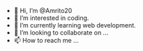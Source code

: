 - 👋 Hi, I’m @Amrito20
- 👀 I’m interested in coding.
- 🌱 I’m currently learning web development.
- 💞️ I’m looking to collaborate on ...
- 📫 How to reach me ...

<!---
Amrito20/Amrito20 is a ✨ special ✨ repository because its `README.md` (this file) appears on your GitHub profile.
You can click the Preview link to take a look at your changes.
--->
